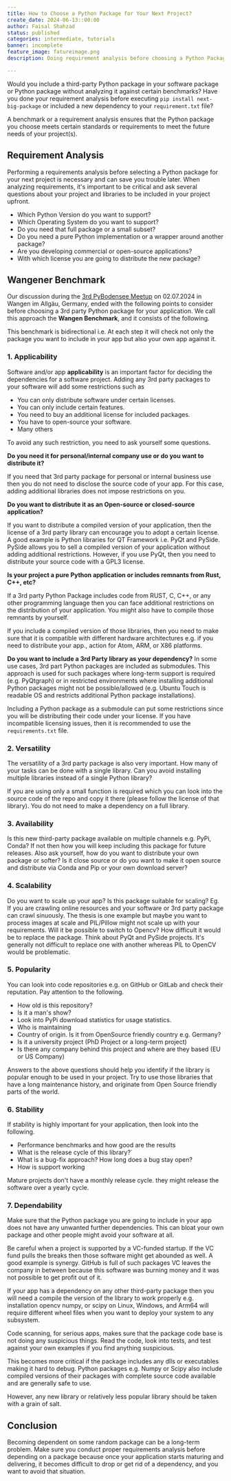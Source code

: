 ```yaml
---
title: How to Choose a Python Package for Your Next Project?
create_date: 2024-06-13::00:00
author: Faisal Shahzad
status: published
categories: intermediate, tutorials
banner: incomplete
feature_image: fatureimage.png
description: Doing requirement analysis before choosing a Python Package for Your Next Project is necessary and can save you a huge hassle afterward.

---
```


Would you include a third-party Python package in your software package or Python package without analyzing it against certain benchmarks? Have you done your requirement analysis before executing `pip install next-big-package` or included a new dependency to your `requirement.txt` file? 

A benchmark or a requirement analysis ensures that the Python package you choose meets certain standards or requirements to meet the future needs of your project(s).


## Requirement Analysis

Performing a requirements analysis before selecting a Python package for your next project is necessary and can save you trouble later. When analyzing requirements, it's important to be critical and ask several questions about your project and libraries to be included in your project upfront.

- Which Python Version do you want to support?
- Which Operating System do you want to support?
- Do you need that full package or a small subset?
- Do you need a pure Python implementation or a wrapper around another package?
- Are you developing commercial or open-source applications?
- With which license you are going to distribute the new package?


## Wangener Benchmark

Our discussion during the [3rd PyBodensee Meetup](/meetups/meetup-3-python-code-organization/) on 02.07.2024 in Wangen im Allgäu, Germany, ended with the following points to consider before choosing a 3rd party Python package for your application. We call this approach the **Wangen Benchmark**, and it consists of the following.

This benchmark is bidirectional i.e. At each step it will check not only the package you want to include in your app but also your own app against it.

### 1. Applicability

Software and/or app **applicability** is an important factor for deciding the dependencies for a software project. Adding any 3rd party packages to your software will add some restrictions such as

- You can only distribute software under certain licenses.
- You can only include certain features.
- You need to buy an additional license for included packages.
- You have to open-source your software.
- Many others

To avoid any such restriction, you need to ask yourself some questions. 

**Do you need it for personal/internal company use or do you want to distribute it?**

If you need that 3rd party package for personal or internal business use then you do not need to disclose the source code of your app. For this case, adding additional libraries does not impose restrictions on you.  

**Do you want to distribute it as an Open-source or closed-source application?**

If you want to distribute a compiled version of your application, then the license of a 3rd party library can encourage you to adopt a certain license. A good example is Python libraries for QT Framework i.e. PyQt and PySide. PySide allows you to sell a compiled version of your application without adding additional restrictions. However, if you use PyQt, then you need to distribute your source code with a GPL3 license. 

**Is your project a pure Python application or includes remnants from Rust, C++, etc?**

If a 3rd party Python Package includes code from RUST, C, C++, or any other programming language then you can face additional restrictions on the distribution of your application. You might also have to compile those remnants by yourself. 

If you include a compiled version of those libraries, then you need to make sure that it is compatible with different hardware architectures e.g. if you need to distribute your app., action for Atom, ARM, or X86 platforms.

**Do you want to include a 3rd Party library as your dependency?**
In some use cases, 3rd part Python packages are included as submodules. This approach is used for such packages where long-term support is required (e.g. PyQtgraph) or in restricted environments where installing additional Python packages might not be possible/allowed (e.g. Ubuntu Touch is readable OS and restricts additional Python package installations). 

Including a Python package as a submodule can put some restrictions since you will be distributing their code under your license. If you have incompatible licensing issues, then it is recommended to use the ``requirements.txt`` file.

### 2. Versatility

The versatility of a 3rd party package is also very important. How many of your tasks can be done with a single library. Can you avoid installing multiple libraries instead of a single Python library?

If you are using only a small function is required which you can look into the source code of the repo and copy it there (please follow the license of that library). You do not need to make a dependency on a full library. 

### 3. Availability

Is this new third-party package available on multiple channels e.g. PyPi, Conda? If not then how you will keep including this package for future releases. 
Also ask yourself, how do you want to distribute your own package or softer? Is it close source or do you want to make it open source and distribute via Conda and Pip or your own download server?

### 4. Scalability

Do you want to scale up your app? Is this package suitable for scaling? 
Eg. If you are crawling online resources and your software or 3rd party package can crawl sinuously. The thesis is one example but maybe you want to process images at scale and PIL/Pillow might not scale up with your requirements. Will it be possible to switch to Opencv?
How difficult it would be to replace the package. Think about PyQt and PySide projects. It's generally not difficult to replace one with another whereas PIL to OpenCV would be problematic.

### 5. Popularity

You can look into code repositories e.g. on GitHub or GitLab and check their reputation. Pay attention to the following.

- How old is this repository?
- Is it a man's show?
- Look into PyPi download statistics for usage statistics.
- Who is maintaining
 - Country of origin. Is it from OpenSource friendly country e.g. Germany?
 - Is it a university project (PhD Project or a long-term project)
 - Is there any company behind this project and where are they based (EU or US Company)

Answers to the above questions should help you identify if the library is popular enough to be used in your project. Try to use those libraries that have a long maintenance history, and originate from Open Source friendly parts of the world. 

### 6. Stability

If stability is highly important for your application, then look into the following.

- Performance benchmarks and how good are the results
- What is the release cycle of this library?`
- What is a bug-fix approach? How long does a bug stay open?
- How is support working

Mature projects don't have a monthly release cycle. they might release the software over a yearly cycle. 
    

### 7. Dependability

Make sure that the Python package you are going to include in your app does not have any unwanted further dependencies. This can bloat your own package and other people might avoid your software at all.

Be careful when a project is supported by a VC-funded startup. If the VC fund pulls the breaks then those software might get abounded as well. A good example is synergy. GitHub is full of such packages VC leaves the company in between because this software was burning money and it was not possible to get profit out of it.

If your app has a dependency on any other third-party package then you will need a compile the version of the library to work properly e.g. installation opencv numpy, or scipy on Linux, Windows, and Arm64 will require different wheel files when you want to deploy your system to any subsystem.

Code scanning, for serious apps, makes sure that the package code base is not doing any suspicious things. Read the code, look into tests, and test against your own examples if you find anything suspicious. 

This becomes more critical if the package includes any dlls or executables making it hard to debug. Python packages e.g. Numpy or Scipy also include compiled versions of their packages with complete source code available and are generally safe to use.

However, any new library or relatively less popular library should be taken with a grain of salt. 

## Conclusion

Becoming dependent on some random package can be a long-term problem. Make sure you conduct proper requirements analysis before depending on a package because once your application starts maturing and delivering, it becomes difficult to drop or get rid of a dependency, and you want to avoid that situation.